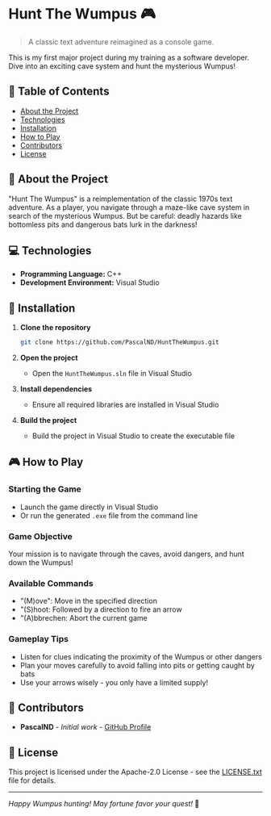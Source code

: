 # Hunt The Wumpus 🎮

> A classic text adventure reimagined as a console game.

This is my first major project during my training as a software developer. Dive into an exciting cave system and hunt the mysterious Wumpus!

## 📑 Table of Contents

- [About the Project](#-about-the-project)
- [Technologies](#-technologies)
- [Installation](#-installation)
- [How to Play](#-how-to-play)
- [Contributors](#-contributors)
- [License](#-license)

## 🎯 About the Project

"Hunt The Wumpus" is a reimplementation of the classic 1970s text adventure. As a player, you navigate through a maze-like cave system in search of the mysterious Wumpus. But be careful: deadly hazards like bottomless pits and dangerous bats lurk in the darkness!

## 💻 Technologies

- **Programming Language:** C++
- **Development Environment:** Visual Studio

## 🚀 Installation

1. **Clone the repository**
   ```bash
   git clone https://github.com/PascalND/HuntTheWumpus.git
   ```

2. **Open the project**
   - Open the `HuntTheWumpus.sln` file in Visual Studio

3. **Install dependencies**
   - Ensure all required libraries are installed in Visual Studio

4. **Build the project**
   - Build the project in Visual Studio to create the executable file

## 🎮 How to Play

### Starting the Game
- Launch the game directly in Visual Studio
- Or run the generated `.exe` file from the command line

### Game Objective
Your mission is to navigate through the caves, avoid dangers, and hunt down the Wumpus!

### Available Commands
- "(M)ove": Move in the specified direction
- "(S)hoot: Followed by a direction to fire an arrow
- "(A)bbrechen: Abort the current game

### Gameplay Tips
- Listen for clues indicating the proximity of the Wumpus or other dangers
- Plan your moves carefully to avoid falling into pits or getting caught by bats
- Use your arrows wisely - you only have a limited supply!

## 👥 Contributors

- **PascalND** - *Initial work* - [GitHub Profile](https://github.com/PascalND)

## 📄 License

This project is licensed under the Apache-2.0 License - see the [LICENSE.txt](LICENSE.txt) file for details.

---

*Happy Wumpus hunting! May fortune favor your quest!* 🎯

